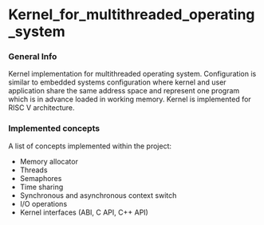 # Kernel_for_multithreaded_operating_system

### General Info
Kernel implementation for multithreaded operating system. Configuration is similar to embedded systems configuration where kernel and user application share the same address space and represent one program which is in advance loaded in working memory. Kernel is implemented for RISC V architecture.

### Implemented concepts
A list of concepts implemented within the project:
* Memory allocator
* Threads
* Semaphores
* Time sharing
* Synchronous and asynchronous context switch
* I/O operations
* Kernel interfaces (ABI, C API, C++ API)
